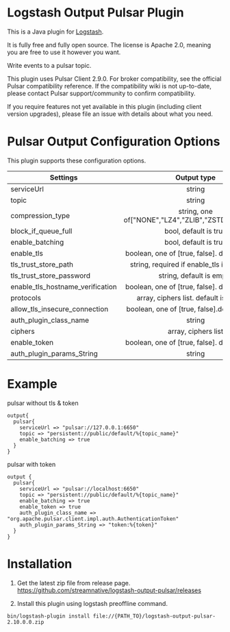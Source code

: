 # Logstash Output Pulsar Plugin

This is a Java plugin for [Logstash](https://github.com/elastic/logstash).

It is fully free and fully open source. The license is Apache 2.0, meaning you are free to use it however you want.

Write events to a pulsar topic.

This plugin uses Pulsar Client 2.9.0. For broker compatibility, see the official Pulsar compatibility reference. If the compatibility wiki is not up-to-date, please contact Pulsar support/community to confirm compatibility.

If you require features not yet available in this plugin (including client version upgrades), please file an issue with details about what you need.

# Pulsar Output Configuration Options
This plugin supports these configuration options. 

| Settings                          |                                  Output type                                  | Required |
|-----------------------------------|:-----------------------------------------------------------------------------:|---------:|
| serviceUrl                        |                                    string                                     |       No |
| topic                             |                                    string                                     |      Yes |
| compression_type                  |              string, one of["NONE","LZ4","ZLIB","ZSTD","SNAPPY"]              |       No |
| block_if_queue_full               |                             bool, default is true                             |       No |
| enable_batching                   |                             bool, default is true                             |       No |
| enable_tls                        |                boolean, one of [true, false]. default is false                |       No |
| tls_trust_store_path              |                 string, required if enable_tls is set to true                 |       No |
| tls_trust_store_password          |                           string, default is empty                            |       No |
| enable_tls_hostname_verification  |                boolean, one of [true, false]. default is false                |       No |
| protocols                         |                    array, ciphers list. default is TLSv1.2                    |       No |
| allow_tls_insecure_connection     |                boolean, one of [true, false].default is false                 |       No |
| auth_plugin_class_name            |                                    string                                     |       No |
| ciphers                           |                              array, ciphers list                              |       No |
| enable_token                      |                boolean, one of [true, false]. default is false                |       No |
| auth_plugin_params_String         |                                    string                                     |       No |
# Example
pulsar without tls & token 
```
output{
  pulsar{
    serviceUrl => "pulsar://127.0.0.1:6650"
    topic => "persistent://public/default/%{topic_name}"
    enable_batching => true
  }
}
```
pulsar with token
```
output {
  pulsar{
    serviceUrl => "pulsar://localhost:6650"
    topic => "persistent://public/default/%{topic_name}"
    enable_batching => true
    enable_token => true
    auth_plugin_class_name => "org.apache.pulsar.client.impl.auth.AuthenticationToken"
    auth_plugin_params_String => "token:%{token}"
  }
}
```


# Installation

1. Get the latest zip file from release page.
https://github.com/streamnative/logstash-output-pulsar/releases

2. Install this plugin using logstash preoffline command.

```
bin/logstash-plugin install file://{PATH_TO}/logstash-output-pulsar-2.10.0.0.zip
```
